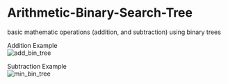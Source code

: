 # Arithmetic-Binary-Search-Tree

basic mathematic operations (addition, and subtraction) using binary trees

Addition Example  
![add_bin_tree](https://github.com/CRSantiago/Arithmetic-Binary-Search-Tree/assets/42612374/f2bf51f0-4223-4c64-bfa5-8726f0a37157)

Subtraction Example  
![min_bin_tree](https://github.com/CRSantiago/Arithmetic-Binary-Search-Tree/assets/42612374/b98edbed-a32b-4fbd-b1ef-7b1b63a9e212)
